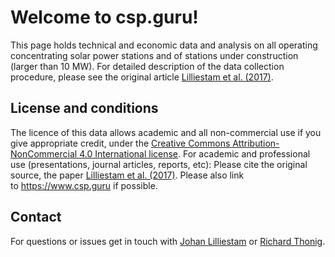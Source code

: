 # Welcome to csp.guru! 

This page holds technical and economic data and  analysis on all operating concentrating solar power stations and of stations under construction (larger than 10 MW). For detailed description of the data collection procedure, please see the original article [Lilliestam et al. (2017)](https://doi.org/10.1038/nenergy.2017.94).

## License and conditions
The licence of this data allows academic and all non-commercial use if you give appropriate credit, under the [Creative Commons Attribution-NonCommercial 4.0 International license](https://creativecommons.org/licenses/by-nc/4.0/). 
For academic and professional use (presentations, journal articles, reports, etc): 
Please cite the original source, the paper [Lilliestam et al. (2017)](https://doi.org/10.1038/nenergy.2017.94). Please also link to https://www.csp.guru if possible. 

## Contact
For questions or issues get in touch with [Johan Lilliestam](mailto:johan.lilliestam@usys.ethz.ch) or [Richard Thonig](mailto:richard.thonig@usys.ethz.ch). 

